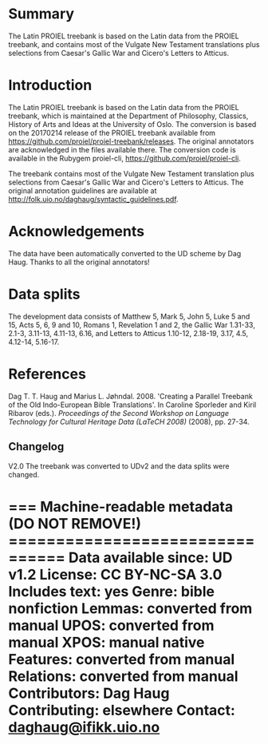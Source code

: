 # Summary

The Latin PROIEL treebank is based on the Latin data from the PROIEL treebank, and contains most of the Vulgate New Testament translations plus selections from Caesar's Gallic War and Cicero's Letters to Atticus.

# Introduction

The Latin PROIEL treebank is based on the Latin data from the PROIEL treebank, which is maintained at the Department of Philosophy, Classics, History of Arts and Ideas at the University of Oslo. The conversion is based on the 20170214 release of the PROIEL treebank available from https://github.com/proiel/proiel-treebank/releases. The original annotators are acknowledged in the files available there. The conversion code is available in the Rubygem proiel-cli, https://github.com/proiel/proiel-cli.

The treebank contains most of the Vulgate New Testament translation plus selections from Caesar's Gallic War and Cicero's Letters to Atticus. The original annotation guidelines are available at http://folk.uio.no/daghaug/syntactic_guidelines.pdf.

# Acknowledgements

The data have been automatically converted to the UD scheme by Dag Haug. Thanks to all the original annotators!

# Data splits
The development data consists of Matthew 5, Mark 5, John 5, Luke 5 and 15, Acts 5, 6, 9 and 10, Romans 1, Revelation 1 and 2, the Gallic War 1.31-33, 2.1-3, 3.11-13, 4.11-13, 6.16, and Letters to Atticus 1.10-12, 2.18-19, 3.17, 4.5, 4.12-14, 5.16-17.

# References
Dag T. T. Haug and Marius L. Jøhndal. 2008. 'Creating a Parallel Treebank of the Old Indo-European Bible Translations'. In Caroline Sporleder and Kiril Ribarov (eds.).  *Proceedings of the Second Workshop on Language Technology for Cultural Heritage Data (LaTeCH 2008)* (2008), pp. 27-34.

## Changelog

V2.0 The treebank was converted to UDv2 and the data splits were changed.

=== Machine-readable metadata (DO NOT REMOVE!) ================================
Data available since: UD v1.2
License: CC BY-NC-SA 3.0
Includes text: yes
Genre: bible nonfiction
Lemmas: converted from manual
UPOS: converted from manual
XPOS: manual native
Features: converted from manual
Relations: converted from manual
Contributors: Dag Haug
Contributing: elsewhere
Contact: daghaug@ifikk.uio.no
===============================================================================
